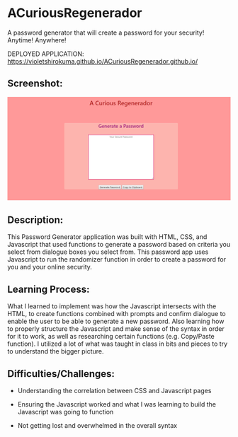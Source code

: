# ACuriousRegenerador
A password generator that will create a password for your security! Anytime! Anywhere!

DEPLOYED APPLICATION: https://violetshirokuma.github.io/ACuriousRegenerador.github.io/

<h2>Screenshot:</h2>

![GitHub Logo](/screenshot/pass-screen.png)




<h2>Description:</h2>

This Password Generator application was built with HTML, CSS, and Javascript that used functions to generate a password based on criteria you select from dialogue boxes you select from. This password app uses Javascript to run the randomizer function in order to create a password for you and your online security.



<h2>Learning Process: </h2>

What I learned to implement was how the Javascript intersects with the HTML, to create functions combined with prompts and confirm dialogue to enable the user to be able to generate a new password. Also learning how to properly structure the Javascript and make sense of the syntax in order for it to work, as well as researching certain functions (e.g. Copy/Paste function). I utilized  a lot of what was taught in class in bits and pieces to try to understand the bigger picture.

<h2>Difficulties/Challenges:</h2>

* Understanding the correlation between CSS and Javascript pages

* Ensuring the Javascript worked and what I was learning to build the Javascript was going to function

* Not getting lost and overwhelmed in the overall syntax
